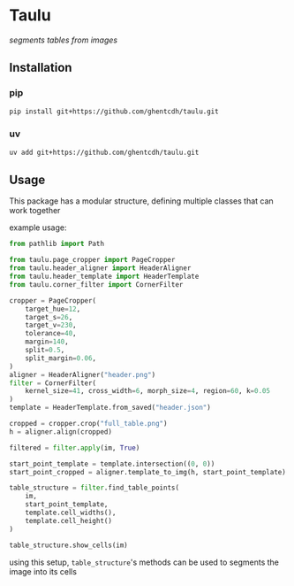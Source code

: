 # Taulu
_segments tables from images_

## Installation

### pip
```sh
pip install git+https://github.com/ghentcdh/taulu.git
```

### uv
```sh
uv add git+https://github.com/ghentcdh/taulu.git
```

## Usage

This package has a modular structure, defining multiple classes that can work together

example usage:

```py
from pathlib import Path

from taulu.page_cropper import PageCropper
from taulu.header_aligner import HeaderAligner
from taulu.header_template import HeaderTemplate
from taulu.corner_filter import CornerFilter

cropper = PageCropper(
    target_hue=12,
    target_s=26,
    target_v=230,
    tolerance=40,
    margin=140,
    split=0.5,
    split_margin=0.06,
)
aligner = HeaderAligner("header.png")
filter = CornerFilter(
    kernel_size=41, cross_width=6, morph_size=4, region=60, k=0.05
)
template = HeaderTemplate.from_saved("header.json")

cropped = cropper.crop("full_table.png")
h = aligner.align(cropped)

filtered = filter.apply(im, True)

start_point_template = template.intersection((0, 0))
start_point_cropped = aligner.template_to_img(h, start_point_template)

table_structure = filter.find_table_points(
    im, 
    start_point_template, 
    template.cell_widths(), 
    template.cell_height()
)

table_structure.show_cells(im)
```

using this setup, `table_structure`'s methods can be used to segments the image into its cells
